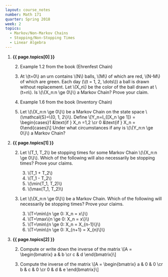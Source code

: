 ```yaml
---
layout: course_notes
number: Math 171
quarter: Spring 2018
week: 2
topics:
  - Markov/Non-Markov Chains
  - Stopping/Non-Stopping Times
  - Linear Algebra
---
```


1. **{{ page.topics[0] }}**

    2. Example 1.2 from the book (Ehrenfest Chain)

    2. At \\(t=0\\) an urn contains \\(N\\) balls, \\(M\\) of which are red, \\(N-M\\) of which are green. Each day (\\(t = 1, 2, \dots\\)) a ball is drawn without replacement. Let \\(X\_n\\) be the color of the ball drawn at \\(t=n\\). Is \\(\\{X\_n:n \ge 0\\}\\) a Markov Chain? Prove your claim.

    2. Example 1.6 from the book (Inventory Chain)

    2. Let \\(\\{X\_n:n \ge 0\\}\\) be a Markov Chain on the state space \\(\mathcal{S}=\\{0, 1, 2\\}\\). Define \\[Y\_n=I\_{\[X\_n \ge 1\]} = \begin{cases}1 &\text{if } X\_n =1,2  \cr 0 &\text{if } X\_n = 0\end{cases}\\] Under what circumstances if any is \\(\\{Y\_n:n \ge 0\\}\\) a Markov Chain?

1. **{{ page.topics[1] }}**

    2. Let \\(T\_1, T\_2\\) be stopping times for some Markov Chain \\(\\{X\_n:n \ge 0\\}\\). Which of the following will also necessarily be stopping times? Prove your claims.

        3. \\(T\_1 + T\_2\\)
        3. \\(T\_1 - T\_2\\)
        3. \\(\min(T\_1, T\_2)\\)
        3. \\(\max(T\_1, T\_2)\\)

    2. Let \\(\\{X\_n:n \ge 0\\}\\) be a Markov Chain. Which of the following will necessarily be stopping times? Prove your claims.

        3. \\(T=\min\\{n \ge 0: X\_n = x\\}\\)
        3. \\(T=\max\\{n \ge 0: X\_n = x\\}\\)
        3. \\(T=\min\\{n \ge 0: X\_n = X\_{n-1}\\}\\)
        3. \\(T=\min\\{n \ge 0: X\_{n+1} = X\_{n}\\}\\)

1. **{{ page.topics[2] }}**

	2. Compute or write down the inverse of the matrix \\[A = \begin{bmatrix} a & b \cr c & d \end{bmatrix}\\]

	2. Compute the inverse of the matrix \\[A = \begin{bmatrix} a & 0 & 0 \cr b & c & 0 \cr 0 & d & e \end{bmatrix}\\]